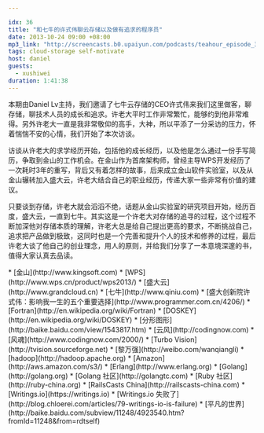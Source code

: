 ```yaml
---

idx: 36
title: "和七牛的许式伟聊云存储以及做有追求的程序员"
date: 2013-10-24 09:00 +08:00
mp3_link: "http://screencasts.b0.upaiyun.com/podcasts/teahour_episode_36.m4a"
tags: cloud-storage self-motivate
host: daniel
guests:
  - xushiwei
duration: 1:41:38
---
```


本期由Daniel Lv主持，我们邀请了七牛云存储的CEO许式伟来我们这里做客，聊存储，聊技术人员的成长和追求。许老大平时工作非常繁忙，能够约到他非常难得。另外许老大一直是我非常敬仰的高手，大神，所以平添了一分采访的压力，怀着惴惴不安的心情，我们开始了本次访谈。

访谈从许老大的求学经历开始，包括他的成长经历，以及他是怎么通过一份手写简历，争取到金山的工作机会。在金山作为首席架构师，曾经主导WPS开发经历了一次耗时3年的重写，背后又有着怎样的故事，后来成立金山软件实验室，以及从金山辗转加入盛大云，许老大结合自己的职业经历，传递大家一些非常有价值的建议。

只要谈到存储，许老大就会滔滔不绝，话题从金山实验室的研究项目开始，经历百度，盛大云，一直到七牛。其实这是一个许老大对存储的追寻的过程，这个过程不断加深他对存储本质的理解，许老大总是给自己提出更高的要求，不断挑战自己，追求把产品做到极致，这同时也是一个完善和提升个人的技术和修养的过程，最后许老大谈了他自己的创业理念，用人的原则，并给我们分享了一本意境深邃的书，值得大家认真去品读。

<section class="notes" markdown="1">
* [金山](http://www.kingsoft.com)
* [WPS](http://www.wps.cn/product/wps2013/)
* [盛大云](http://www.grandcloud.cn)
* [七牛](http://www.qiniu.com)
* [盛大创新院许式伟：影响我一生的五个重要选择](http://www.programmer.com.cn/4206/)
* [Fortran](http://en.wikipedia.org/wiki/Fortran)
* [DOSKEY](http://en.wikipedia.org/wiki/DOSKEY)
* [分形图形](http://baike.baidu.com/view/1543817.htm)
* [云风](http://codingnow.com)
* [风魂](http://www.codingnow.com/2000/)
* [Turbo Vision](http://tvision.sourceforge.net)
* [黎万强](http://weibo.com/wanqiangli)
* [hadoop](http://hadoop.apache.org)
* [Amazon](http://aws.amazon.com/s3/)
* [Erlang](http://www.erlang.org)
* [Golang](http://golang.org)
* [Golang 社区](http://golangtc.com)
* [Ruby 社区](http://ruby-china.org)
* [RailsCasts China](http://railscasts-china.com)
* [Writings.io](https://writings.io)
* [Writings.io 失败了](http://blog.chloerei.com/articles/79-writings-io-is-failure)
* [平凡的世界](http://baike.baidu.com/subview/11248/4923540.htm?fromId=11248&from=rdtself)
</section>
